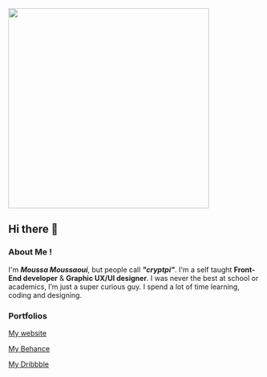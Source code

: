 <img src="https://media.giphy.com/media/ZVik7pBtu9dNS/giphy.gif" width="400">

## Hi there 👋

### About Me !
I'm _**Moussa Moussaoui**_, but people call _**"cryptpi"**_. I'm  a self taught **Front-End developer** & **Graphic UX/UI designer**. I was never the best at school or academics, I’m just a super curious guy. I spend a lot of time learning, coding and designing.

### Portfolios 


[My website](https://www.cryptpi.com/)

[My Behance](https://www.behance.net/cryptpi)

[My Dribbble](https://www.dribbble.com/cryptpi)
